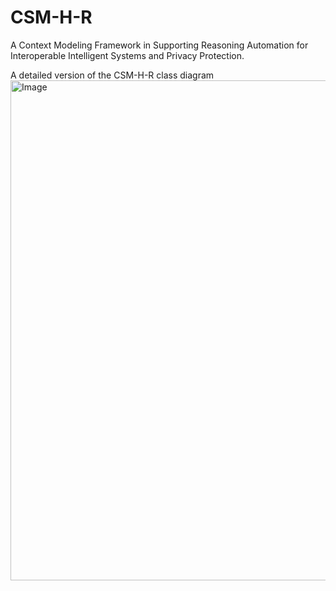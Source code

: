 # CSM-H-R

A Context Modeling Framework in Supporting Reasoning Automation for Interoperable Intelligent Systems and Privacy Protection.

A detailed version of the CSM-H-R class diagram
<img src="https://github.com/songhui01/CSM-H-R/assets/12132911/1e159c83-f370-4985-8259-0507f13b64f9" alt="Image" width="800" height="800">



